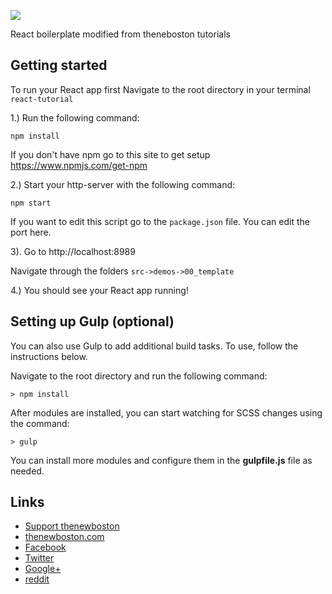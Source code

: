 ![](http://i.imgur.com/5Bqs5zi.png)

React boilerplate modified from theneboston tutorials

## Getting started

To run your React app first Navigate to the root directory in your terminal `react-tutorial`

1.) Run the following command: 

```$xslt
npm install
```
If you don't have npm go to this site to get setup https://www.npmjs.com/get-npm

2.) Start your http-server with the following command:

```$xslt
npm start
```
If you want to edit this script go to the `package.json` file.
You can edit the port here.

3). Go to  http://localhost:8989

Navigate through the folders
`src->demos->00_template`

4.) You should see your React app running!

## Setting up Gulp (optional)

You can also use Gulp to add additional build tasks. To use, follow the instructions below.

Navigate to the root directory and  run the following command:
```
> npm install
```

After modules are installed, you can start watching for SCSS changes using the command:
```
> gulp
```

You can install more modules and configure them in the **gulpfile.js** file as needed.

## Links

- [Support thenewboston](https://www.patreon.com/thenewboston)
- [thenewboston.com](https://thenewboston.com/)
- [Facebook](https://www.facebook.com/TheNewBoston-464114846956315/)
- [Twitter](https://twitter.com/bucky_roberts)
- [Google+](https://plus.google.com/+BuckyRoberts)
- [reddit](https://www.reddit.com/r/thenewboston/)
